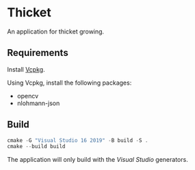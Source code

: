Thicket
=======

An application for thicket growing.

Requirements
------------

Install [Vcpkg](https://github.com/microsoft/vcpkg).

Using Vcpkg, install the following packages:

- opencv
- nlohmann-json

Build
-----

```powershell
cmake -G "Visual Studio 16 2019" -B build -S .
cmake --build build
```

The application will only build with the _Visual Studio_ generators.
